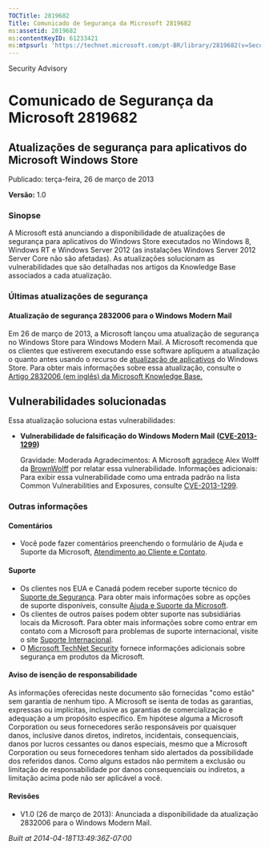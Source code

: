```yaml
---
TOCTitle: 2819682
Title: Comunicado de Segurança da Microsoft 2819682
ms:assetid: 2819682
ms:contentKeyID: 61233421
ms:mtpsurl: 'https://technet.microsoft.com/pt-BR/library/2819682(v=Security.10)'
---
```


Security Advisory

Comunicado de Segurança da Microsoft 2819682
============================================

Atualizações de segurança para aplicativos do Microsoft Windows Store
---------------------------------------------------------------------

Publicado: terça-feira, 26 de março de 2013

**Versão:** 1.0

### Sinopse

A Microsoft está anunciando a disponibilidade de atualizações de segurança para aplicativos do Windows Store executados no Windows 8, Windows RT e Windows Server 2012 (as instalações Windows Server 2012 Server Core não são afetadas). As atualizações solucionam as vulnerabilidades que são detalhadas nos artigos da Knowledge Base associados a cada atualização.

### Últimas atualizações de segurança

#### Atualização de segurança 2832006 para o Windows Modern Mail

Em 26 de março de 2013, a Microsoft lançou uma atualização de segurança no Windows Store para Windows Modern Mail. A Microsoft recomenda que os clientes que estiverem executando esse software apliquem a atualização o quanto antes usando o recurso de [atualização de aplicativos](https://technet.microsoft.com/pt-BR/library/updates(v=Security.10)) do Windows Store. Para obter mais informações sobre essa atualização, consulte o [Artigo 2832006 (em inglês) da Microsoft Knowledge Base.](http://support.microsoft.com/kb/2832006)

Vulnerabilidades solucionadas
-----------------------------

<span></span>
Essa atualização soluciona estas vulnerabilidades:

-   **Vulnerabilidade de falsificação do Windows Modern Mail** **(**[**CVE-2013-1299**](http://www.cve.mitre.org/cgi-bin/cvename.cgi?name=cve-2013-1299)**)**

    Gravidade: Moderada
    Agradecimentos: A Microsoft [agradece](http://go.microsoft.com/fwlink/?linkid=21127) Alex Wolff da [BrownWolff](http://www.brownwolff.co.uk) por relatar essa vulnerabilidade.
    Informações adicionais: Para exibir essa vulnerabilidade como uma entrada padrão na lista Common Vulnerabilities and Exposures, consulte [CVE-2013-1299](http://www.cve.mitre.org/cgi-bin/cvename.cgi?name=cve-2013-1299).

### Outras informações

#### Comentários

-   Você pode fazer comentários preenchendo o formulário de Ajuda e Suporte da Microsoft, [Atendimento ao Cliente e Contato](https://support.microsoft.com/common/survey.aspx?scid=sw;en;1257&showpage=1&ws=technet&sd=tech).

#### Suporte

-   Os clientes nos EUA e Canadá podem receber suporte técnico do [Suporte de Segurança](http://go.microsoft.com/fwlink/?linkid=21131). Para obter mais informações sobre as opções de suporte disponíveis, consulte [Ajuda e Suporte da Microsoft](http://support.microsoft.com/).
-   Os clientes de outros países podem obter suporte nas subsidiárias locais da Microsoft. Para obter mais informações sobre como entrar em contato com a Microsoft para problemas de suporte internacional, visite o site [Suporte Internacional](http://go.microsoft.com/fwlink/?linkid=21155).
-   O [Microsoft TechNet Security](http://go.microsoft.com/fwlink/?linkid=21132) fornece informações adicionais sobre segurança em produtos da Microsoft.

#### Aviso de isenção de responsabilidade

As informações oferecidas neste documento são fornecidas "como estão" sem garantia de nenhum tipo. A Microsoft se isenta de todas as garantias, expressas ou implícitas, inclusive as garantias de comercialização e adequação a um propósito específico. Em hipótese alguma a Microsoft Corporation ou seus fornecedores serão responsáveis por quaisquer danos, inclusive danos diretos, indiretos, incidentais, consequenciais, danos por lucros cessantes ou danos especiais, mesmo que a Microsoft Corporation ou seus fornecedores tenham sido alertados da possibilidade dos referidos danos. Como alguns estados não permitem a exclusão ou limitação de responsabilidade por danos consequenciais ou indiretos, a limitação acima pode não ser aplicável a você.

#### Revisões

-   V1.0 (26 de março de 2013): Anunciada a disponibilidade da atualização 2832006 para o Windows Modern Mail.

*Built at 2014-04-18T13:49:36Z-07:00*
